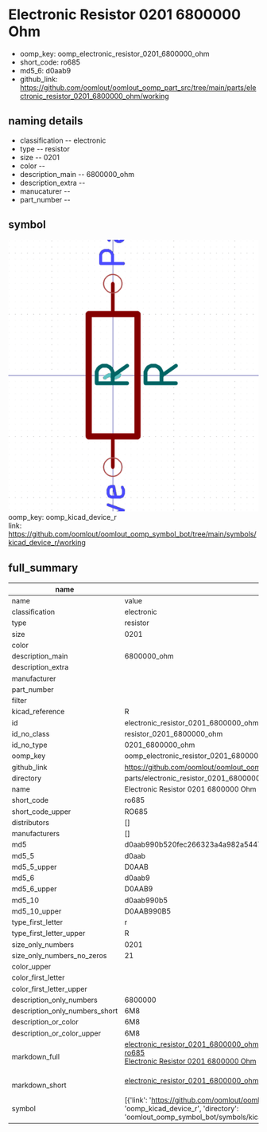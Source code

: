 # Electronic Resistor 0201 6800000 Ohm

  
* oomp_key: oomp_electronic_resistor_0201_6800000_ohm 
* short_code: ro685
* md5_6: d0aab9  
* github_link: https://github.com/oomlout/oomlout_oomp_part_src/tree/main/parts/electronic_resistor_0201_6800000_ohm/working  
## naming details
* classification -- electronic
* type -- resistor
* size -- 0201
* color -- 
* description_main -- 6800000_ohm
* description_extra -- 
* manucaturer -- 
* part_number -- 



## symbol

![](symbol/0/working/working_600.png)  
oomp_key: oomp_kicad_device_r  
link: https://github.com/oomlout/oomlout_oomp_symbol_bot/tree/main/symbols/kicad_device_r/working  


## full_summary
| name | value | 
| --- | --- | 
| name | value | 
| classification | electronic | 
| type | resistor | 
| size | 0201 | 
| color |  | 
| description_main | 6800000_ohm | 
| description_extra |  | 
| manufacturer |  | 
| part_number |  | 
| filter |  | 
| kicad_reference | R | 
| id | electronic_resistor_0201_6800000_ohm | 
| id_no_class | resistor_0201_6800000_ohm | 
| id_no_type | 0201_6800000_ohm | 
| oomp_key | oomp_electronic_resistor_0201_6800000_ohm | 
| github_link | https://github.com/oomlout/oomlout_oomp_part_src/tree/main/parts/electronic_resistor_0201_6800000_ohm/working | 
| directory | parts/electronic_resistor_0201_6800000_ohm | 
| name | Electronic Resistor 0201 6800000 Ohm | 
| short_code | ro685 | 
| short_code_upper | RO685 | 
| distributors | [] | 
| manufacturers | [] | 
| md5 | d0aab990b520fec266323a4a982a5447 | 
| md5_5 | d0aab | 
| md5_5_upper | D0AAB | 
| md5_6 | d0aab9 | 
| md5_6_upper | D0AAB9 | 
| md5_10 | d0aab990b5 | 
| md5_10_upper | D0AAB990B5 | 
| type_first_letter | r | 
| type_first_letter_upper | R | 
| size_only_numbers | 0201 | 
| size_only_numbers_no_zeros | 21 | 
| color_upper |  | 
| color_first_letter |  | 
| color_first_letter_upper |  | 
| description_only_numbers | 6800000 | 
| description_only_numbers_short | 6M8 | 
| description_or_color | 6M8 | 
| description_or_color_upper | 6M8 | 
| markdown_full | [electronic_resistor_0201_6800000_ohm](https://github.com/oomlout/oomlout_oomp_part_src/tree/main/parts/electronic_resistor_0201_6800000_ohm/working)<br>[ro685](https://github.com/oomlout/oomlout_oomp_part_src/tree/main/parts/electronic_resistor_0201_6800000_ohm/working)<br>[Electronic Resistor 0201 6800000 Ohm](https://github.com/oomlout/oomlout_oomp_part_src/tree/main/parts/electronic_resistor_0201_6800000_ohm/working)<br><br> | 
| markdown_short | [electronic_resistor_0201_6800000_ohm](https://github.com/oomlout/oomlout_oomp_part_src/tree/main/parts/electronic_resistor_0201_6800000_ohm/working)<br><br> | 
| symbol | [{'link': 'https://github.com/oomlout/oomlout_oomp_symbol_bot/tree/main/symbols/kicad_device_r', 'oomp_key': 'oomp_kicad_device_r', 'directory': 'oomlout_oomp_symbol_bot/symbols/kicad_device_r//working/working.kicad_sym'}] | 
